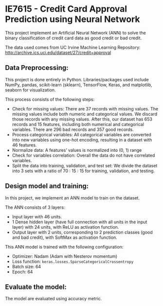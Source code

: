 # IE7615 - Credit Card Approval Prediction using Neural Network
This project implement an Artificial Neural Network (ANN) to solve the binary classification of credit card data as good credit or bad credit.

The data used comes from UC Irvine Machine Learning Repository: 
http://archive.ics.uci.edu/dataset/27/credit+approval


## Data Preprocessing:
This project is done entirely in Python. Libraries/packages used include NumPy, pandas, scikit-learn (sklearn), TensorFlow, 
Keras, and matplotlib, seaborn for visualization.

This process consists of the following steps:

* Check for missing values: There are 37 records with missing values. The missing values 
include both numeric and categorical values. We discard those records with any missing 
values. After this, our dataset has 653 records and 15 features, including both numerical 
and categorical variables. There are 296 bad records and 357 good records.
* Process categorical variables: All categorical variables are converted into new variables 
using one-hot encoding, resulting in a dataset with 46 features.
* Normalize data: A features’ values is normalized into (0, 1) range
* Check for variables correlation: Overall the data do not have correlated variables.
* Split the data into training, validation, and test set: We divide the dataset into 3 sets with a 
ratio of 70 : 15 : 15 for training, validation, and testing.

## Design model and training:
In this project, we implement an ANN model to train on the dataset.

The ANN consists of 3 layers: 

* Input layer with 46 units.
* 1 Dense hidden layer (have full connection with all units in the input layer) with 24 units,
with ReLU as activation function.
* Output layer with 2 units, corresponding to 2 prediction classes (good and bad credit), with 
SoftMax as activation function.

This ANN model is trained with the following configuration:

* Optimizer: Nadam (Adam with Nesterov momentum)
* Loss function: `keras.losses.SparseCategoricalCrossentropy`
* Batch size: 64
* Epoch: 64

## Evaluate the model:
The model are evaluated using accuracy metric.

